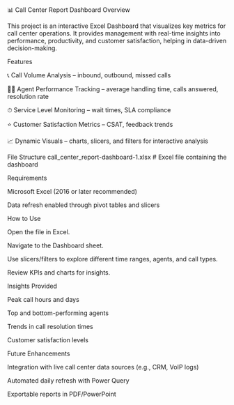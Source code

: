 📊 Call Center Report Dashboard
Overview

This project is an interactive Excel Dashboard that visualizes key metrics for call center operations. It provides management with real-time insights into performance, productivity, and customer satisfaction, helping in data-driven decision-making.

Features

📞 Call Volume Analysis – inbound, outbound, missed calls

👩‍💼 Agent Performance Tracking – average handling time, calls answered, resolution rate

⏱ Service Level Monitoring – wait times, SLA compliance

⭐ Customer Satisfaction Metrics – CSAT, feedback trends

📈 Dynamic Visuals – charts, slicers, and filters for interactive analysis

File Structure
call_center_report-dashboard-1.xlsx   # Excel file containing the dashboard

Requirements

Microsoft Excel (2016 or later recommended)

Data refresh enabled through pivot tables and slicers

How to Use

Open the file in Excel.

Navigate to the Dashboard sheet.

Use slicers/filters to explore different time ranges, agents, and call types.

Review KPIs and charts for insights.

Insights Provided

Peak call hours and days

Top and bottom-performing agents

Trends in call resolution times

Customer satisfaction levels

Future Enhancements

Integration with live call center data sources (e.g., CRM, VoIP logs)

Automated daily refresh with Power Query

Exportable reports in PDF/PowerPoint
